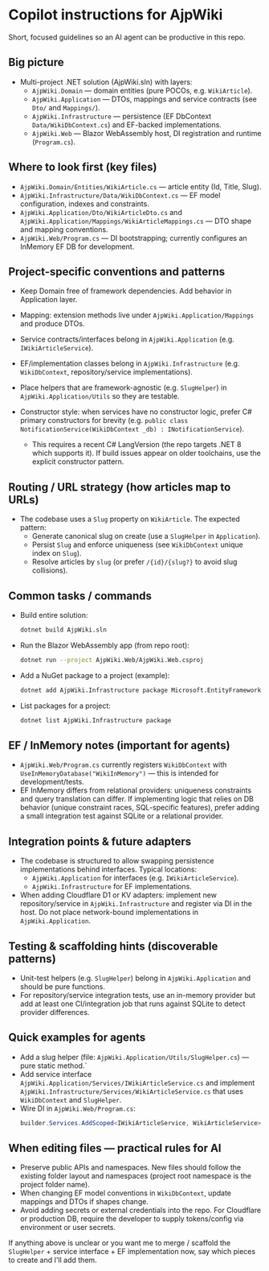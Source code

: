 # Copilot instructions for AjpWiki

Short, focused guidelines so an AI agent can be productive in this repo.

## Big picture
- Multi-project .NET solution (AjpWiki.sln) with layers:
  - `AjpWiki.Domain` — domain entities (pure POCOs, e.g. `WikiArticle`).
  - `AjpWiki.Application` — DTOs, mappings and service contracts (see `Dto/` and `Mappings/`).
  - `AjpWiki.Infrastructure` — persistence (EF DbContext `Data/WikiDbContext.cs`) and EF-backed implementations.
  - `AjpWiki.Web` — Blazor WebAssembly host, DI registration and runtime (`Program.cs`).

## Where to look first (key files)
- `AjpWiki.Domain/Entities/WikiArticle.cs` — article entity (Id, Title, Slug).
- `AjpWiki.Infrastructure/Data/WikiDbContext.cs` — EF model configuration, indexes and constraints.
- `AjpWiki.Application/Dto/WikiArticleDto.cs` and `AjpWiki.Application/Mappings/WikiArticleMappings.cs` — DTO shape and mapping conventions.
- `AjpWiki.Web/Program.cs` — DI bootstrapping; currently configures an InMemory EF DB for development.

## Project-specific conventions and patterns
- Keep Domain free of framework dependencies. Add behavior in Application layer.
- Mapping: extension methods live under `AjpWiki.Application/Mappings` and produce DTOs.
- Service contracts/interfaces belong in `AjpWiki.Application` (e.g. `IWikiArticleService`).
- EF/implementation classes belong in `AjpWiki.Infrastructure` (e.g. `WikiDbContext`, repository/service implementations).
- Place helpers that are framework-agnostic (e.g. `SlugHelper`) in `AjpWiki.Application/Utils` so they are testable.

- Constructor style: when services have no constructor logic, prefer C# primary constructors for brevity (e.g. `public class NotificationService(WikiDbContext _db) : INotificationService`).
  - This requires a recent C# LangVersion (the repo targets .NET 8 which supports it). If build issues appear on older toolchains, use the explicit constructor pattern.

## Routing / URL strategy (how articles map to URLs)
- The codebase uses a `Slug` property on `WikiArticle`. The expected pattern:
  - Generate canonical slug on create (use a `SlugHelper` in `Application`).
  - Persist `Slug` and enforce uniqueness (see `WikiDbContext` unique index on `Slug`).
  - Resolve articles by `slug` (or prefer `/{id}/{slug?}` to avoid slug collisions).

## Common tasks / commands
- Build entire solution:
  ```bash
  dotnet build AjpWiki.sln
  ```
- Run the Blazor WebAssembly app (from repo root):
  ```bash
  dotnet run --project AjpWiki.Web/AjpWiki.Web.csproj
  ```
- Add a NuGet package to a project (example):
  ```bash
  dotnet add AjpWiki.Infrastructure package Microsoft.EntityFrameworkCore.InMemory
  ```
- List packages for a project:
  ```bash
  dotnet list AjpWiki.Infrastructure package
  ```

## EF / InMemory notes (important for agents)
- `AjpWiki.Web/Program.cs` currently registers `WikiDbContext` with `UseInMemoryDatabase("WikiInMemory")` — this is intended for development/tests.
- EF InMemory differs from relational providers: uniqueness constraints and query translation can differ. If implementing logic that relies on DB behavior (unique constraint races, SQL-specific features), prefer adding a small integration test against SQLite or a relational provider.

## Integration points & future adapters
- The codebase is structured to allow swapping persistence implementations behind interfaces. Typical locations:
  - `AjpWiki.Application` for interfaces (e.g. `IWikiArticleService`).
  - `AjpWiki.Infrastructure` for EF implementations.
- When adding Cloudflare D1 or KV adapters: implement new repository/service in `AjpWiki.Infrastructure` and register via DI in the host. Do not place network-bound implementations in `AjpWiki.Application`.

## Testing & scaffolding hints (discoverable patterns)
- Unit-test helpers (e.g. `SlugHelper`) belong in `AjpWiki.Application` and should be pure functions.
- For repository/service integration tests, use an in-memory provider but add at least one CI/integration job that runs against SQLite to detect provider differences.

## Quick examples for agents
- Add a slug helper (file: `AjpWiki.Application/Utils/SlugHelper.cs`) — pure static method.`
- Add service interface `AjpWiki.Application/Services/IWikiArticleService.cs` and implement `AjpWiki.Infrastructure/Services/WikiArticleService.cs` that uses `WikiDbContext` and `SlugHelper`.
- Wire DI in `AjpWiki.Web/Program.cs`:
  ```csharp
  builder.Services.AddScoped<IWikiArticleService, WikiArticleService>();
  ```

## When editing files — practical rules for AI
- Preserve public APIs and namespaces. New files should follow the existing folder layout and namespaces (project root namespace is the project folder name).
- When changing EF model conventions in `WikiDbContext`, update mappings and DTOs if shapes change.
- Avoid adding secrets or external credentials into the repo. For Cloudflare or production DB, require the developer to supply tokens/config via environment or user secrets.

If anything above is unclear or you want me to merge / scaffold the `SlugHelper` + service interface + EF implementation now, say which pieces to create and I'll add them.
